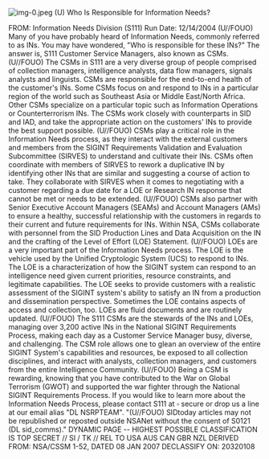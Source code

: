 ![img-0.jpeg](img-0.jpeg)
(U) Who Is Responsible for Information Needs?

FROM:
Information Needs Division (S111)
Run Date: 12/14/2004
(U//FOUO) Many of you have probably heard of Information Needs, commonly referred to as INs. You may have wondered, "Who is responsible for these INs?" The answer is, S111 Customer Service Managers, also known as CSMs.
(U//FOUO) The CSMs in S111 are a very diverse group of people comprised of collection managers, intelligence analysts, data flow managers, signals analysts and linguists. CSMs are responsible for the end-to-end health of the customer's INs. Some CSMs focus on and respond to INs in a particular region of the world such as Southeast Asia or Middle East/North Africa. Other CSMs specialize on a particular topic such as Information Operations or Counterterrorism INs. The CSMs work closely with counterparts in SID and IAD, and take the appropriate action on the customers' INs to provide the best support possible.
(U//FOUO) CSMs play a critical role in the Information Needs process, as they interact with the external customers and members from the SIGINT Requirements Validation and Evaluation Subcommittee (SIRVES) to understand and cultivate their INs. CSMs often coordinate with members of SIRVES to rework a duplicative IN by identifying other INs that are similar and suggesting a course of action to take. They collaborate with SIRVES when it comes to negotiating with a customer regarding a due date for a LOE or Research IN response that cannot be met or needs to be extended.
(U//FOUO) CSMs also partner with Senior Executive Account Managers (SEAMs) and Account Managers (AMs) to ensure a healthy, successful relationship with the customers in regards to their current and future requirements for INs. Within NSA, CSMs collaborate with personnel from the SID Production Lines and Data Acquisition on the IN and the crafting of the Level of Effort (LOE) Statement.
(U//FOUO) LOEs are a very important part of the Information Needs process. The LOE is the vehicle used by the Unified Cryptologic System (UCS) to respond to INs. The LOE is a characterization of how the SIGINT system can respond to an intelligence need given current priorities, resource constraints, and legitimate capabilities. The LOE seeks to provide customers with a realistic assessment of the SIGINT system's ability to satisfy an IN from a production and dissemination perspective. Sometimes the LOE contains aspects of access and collection, too. LOEs are fluid documents and are routinely updated.
(U//FOUO) The S111 CSMs are the stewards of the INs and LOEs, managing over 3,200 active INs in the National SIGINT Requirements Process, making each day as a Customer Service Manager busy, diverse, and challenging. The CSM role allows one to glean an overview of the entire SIGINT System's capabilities and resources, be exposed to all collection disciplines, and interact with analysts, collection managers, and customers from the entire Intelligence Community.
(U//FOUO) Being a CSM is rewarding, knowing that you have contributed to the War on Global Terrorism (GWOT) and supported the war fighter through the National SIGINT Requirements Process. If you would like to learn more about the Information Needs Process, please contact S111 at $\square$ secure or drop us a line at our email alias "DL NSRPTEAM".
"(U//FOUO) SIDtoday articles may not be republished or reposted outside NSANet without the consent of S0121 (DL sid_comms)."
DYNAMIC PAGE -- HIGHEST POSSIBLE CLASSIFICATION IS TOP SECRET // SI / TK // REL TO USA AUS CAN GBR NZL
DERIVED FROM: NSA/CSSM 1-52, DATED 08 JAN 2007 DECLASSIFY ON: 20320108

